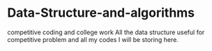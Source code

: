 # Data-Structure-and-algorithms
competitive coding and college work
All the data structure useful for competitive problem and all my codes I will be storing here.
